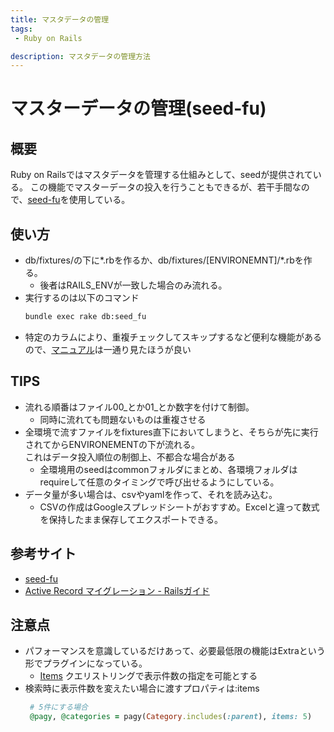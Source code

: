 ```yaml
---
title: マスタデータの管理
tags:
 - Ruby on Rails

description: マスタデータの管理方法
---
```


# マスターデータの管理(seed-fu)

## 概要
Ruby on Railsではマスタデータを管理する仕組みとして、seedが提供されている。
この機能でマスターデータの投入を行うこともできるが、若干手間なので、[seed-fu](https://github.com/mbleigh/seed-fu)を使用している。

## 使い方
- db/fixtures/の下に*.rbを作るか、db/fixtures/[ENVIRONEMNT]/*.rbを作る。
  - 後者はRAILS_ENVが一致した場合のみ流れる。
- 実行するのは以下のコマンド
  ```bash
  bundle exec rake db:seed_fu
  ```
- 特定のカラムにより、重複チェックしてスキップするなど便利な機能があるので、[マニュアル](https://github.com/mbleigh/seed-fu)は一通り見たほうが良い

## TIPS
- 流れる順番はファイル00_とか01_とか数字を付けて制御。
  - 同時に流れても問題ないものは重複させる
- 全環境で流すファイルをfixtures直下においてしまうと、そちらが先に実行されてからENVIRONEMENTの下が流れる。<br>
  これはデータ投入順位の制御上、不都合な場合がある
  - 全環境用のseedはcommonフォルダにまとめ、各環境フォルダはrequireして任意のタイミングで呼び出せるようにしている。
- データ量が多い場合は、csvやyamlを作って、それを読み込む。
  - CSVの作成はGoogleスプレッドシートがおすすめ。Excelと違って数式を保持したまま保存してエクスポートできる。

## 参考サイト
 - [seed-fu](https://github.com/mbleigh/seed-fu)
 - [Active Record マイグレーション - Railsガイド](https://railsguides.jp/active_record_migrations.html#%E3%83%9E%E3%82%A4%E3%82%B0%E3%83%AC%E3%83%BC%E3%82%B7%E3%83%A7%E3%83%B3%E3%81%A8%E3%82%B7%E3%83%BC%E3%83%89%E3%83%87%E3%83%BC%E3%82%BF)

## 注意点
 - パフォーマンスを意識しているだけあって、必要最低限の機能はExtraという形でプラグインになっている。
    - [Items](https://ddnexus.github.io/pagy/extras/items.html)
      クエリストリングで表示件数の指定を可能とする
 - 検索時に表示件数を変えたい場合に渡すプロパティは:items
   ```ruby
    # 5件にする場合
    @pagy, @categories = pagy(Category.includes(:parent), items: 5)
   ```
